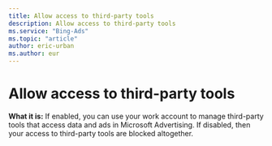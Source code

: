 ```yaml
---
title: Allow access to third-party tools
description: Allow access to third-party tools
ms.service: "Bing-Ads"
ms.topic: "article"
author: eric-urban
ms.author: eur
---
```


# Allow access to third-party tools

**What it is:** If enabled, you can use your work account to manage third-party tools that access data and ads in Microsoft Advertising. If disabled, then your access to third-party tools are blocked altogether.


